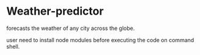 # Weather-predictor
forecasts the weather of any city across the globe.

user need to install node modules before executing the code on command shell.
